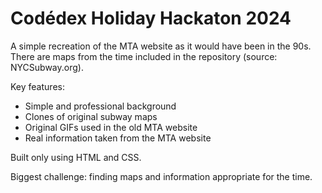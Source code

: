 # Codédex Holiday Hackaton 2024

A simple recreation of the MTA website as it would have been in the 90s. There are maps from the time included in the repository (source: NYCSubway.org).

Key features:
 - Simple and professional background
 - Clones of original subway maps
 - Original GIFs used in the old MTA website
 - Real information taken from the MTA website

Built only using HTML and CSS.

Biggest challenge: finding maps and information appropriate for the time.
